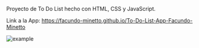 Proyecto de To Do List hecho con HTML, CSS y JavaScript. 

Link a la App: https://facundo-minetto.github.io/To-Do-List-App-Facundo-Minetto

![example](https://github.com/user-attachments/assets/e07041da-603d-4a0f-b7bf-6c7f5c79e3ba)
